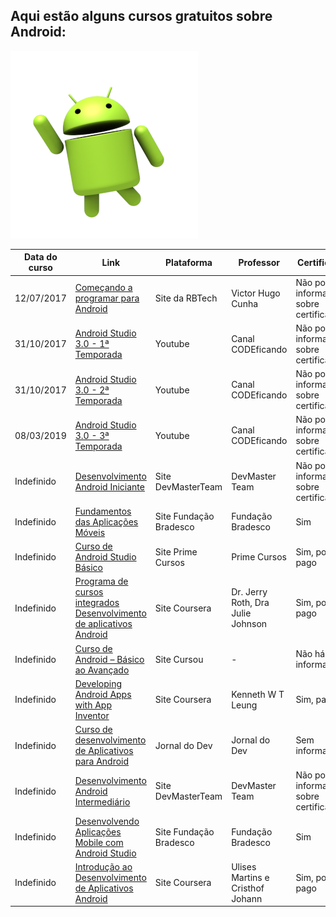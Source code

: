 ## Aqui estão alguns cursos gratuitos sobre Android:

![Android.png](https://github.com/decodificar/free-programming/blob/master/imagens/Android.png?raw=true)

<table class="tg">
<thead>
  <tr>
    <th class="tg-0pky">
      <b>Data do curso</b>
    </th>
    <th class="tg-0pky">
      <b>Link</b>
    </th>
    <th class="tg-0pky">
      <b>Plataforma </b>
    </th>
    <th class="tg-0pky">
      <b>Professor</b>
    </th>
    <th class="tg-0pky">
      <b>Certificado</b>
    </th>
    <th class="tg-0pky">
      <b>Duração do Curso</b>
    </th>
    <th class="tg-0pky">
      <b>Nível do curso</b>
    </th>
  </tr>
</thead>
<tbody>
  <tr>
    <td class="tg-0pky">12/07/2017</td>
    <td class="tg-0pky">
    <a href="http://dev.rbtech.info/comecando-programar-android-introducao/">Começando a programar para Android</a>
    </td>
    <td class="tg-0pky">Site da RBTech</td>
    <td class="tg-0pky">Victor Hugo Cunha</td>
    <td class="tg-0pky">Não possui informação sobre certificado</td>
    <td class="tg-0pky">Não ha informação</td>
    <td class="tg-0pky">Iniciante</td>

  </tr>
  
  <tr>
    <td class="tg-0pky">31/10/2017</td>
    <td class="tg-0pky">
     <a href="https://www.youtube.com/playlist?list=PL2QkKoTK1V5Gg3V3tzb73X46Amp93ZYtr">Android Studio 3.0 - 1ª Temporada</a>
    </td>
    <td class="tg-0pky">Youtube </td>
    <td class="tg-0pky">Canal CODEficando</td>
    <td class="tg-0pky">Não possui informação sobre certificado</td>
    <td class="tg-0pky">Não há informação</td>
    <td class="tg-0pky">Iniciante</td>

  </tr>
  
  <tr>
    <td class="tg-0pky">31/10/2017</td>
    <td class="tg-0pky"> <a href="https://www.youtube.com/playlist?list=PL2QkKoTK1V5H2dkskHUq3Y6Od0Nf-LuDm">Android Studio 3.0 - 2ª Temporada</a></td>
    <td class="tg-0pky">Youtube </td>
    <td class="tg-0pky">Canal CODEficando</td>
    <td class="tg-0pky">Não possui informação sobre certificado</td>
    <td class="tg-0pky">Não há informação</td>
    <td class="tg-0pky">Iniciante</td>
  </tr>
  
  <tr>
    <td class="tg-0pky">08/03/2019</td>
    <td class="tg-0pky"> <a href="https://www.youtube.com/playlist?list=PL2QkKoTK1V5GAE-z3qSriaHwAV6oVRw5p">Android Studio 3.0 - 3ª Temporada</a></td>
    <td class="tg-0pky">Youtube </td>
    <td class="tg-0pky">Canal CODEficando</td>
    <td class="tg-0pky">Não possui informação sobre certificado</td>
    <td class="tg-0pky">Não há informação</td>
    <td class="tg-0pky">Iniciante</td>
  </tr>
  
  <tr>
    <td class="tg-0pky">Indefinido</td>
    <td class="tg-0pky"> 
    <a href="http://www.devmasterteam.com/Curso/AndroidIniciante">Desenvolvimento Android Iniciante</a>
    </td>
    <td class="tg-0pky">Site DevMasterTeam </td>
    <td class="tg-0pky">DevMaster Team</td>
    <td class="tg-0pky">Não possui informação sobre certificado</td>
    <td class="tg-0pky">7h</td>
    <td class="tg-0pky">Iniciante</td>
  </tr>

   <tr>
    <td class="tg-0pky">Indefinido</td>
    <td class="tg-0pky"> 
    <a href="https://www.ev.org.br/cursos/fundamentos-das-aplicacoes-moveis">Fundamentos das Aplicações Móveis</a>
    </td>
    <td class="tg-0pky">Site Fundação Bradesco</td>
    <td class="tg-0pky">Fundação Bradesco</td>
    <td class="tg-0pky">Sim</td>
    <td class="tg-0pky">12h</td>
    <td class="tg-0pky">Iniciante</td>
  </tr>

  <tr>
    <td class="tg-0pky">Indefinido</td>
    <td class="tg-0pky"> 
    <a href="https://www.primecursos.com.br/android-studio-basico/">Curso de Android Studio Básico</a>
    </td>
    <td class="tg-0pky">Site Prime Cursos</td>
    <td class="tg-0pky">Prime Cursos</td>
    <td class="tg-0pky">Sim, porém pago</td>
    <td class="tg-0pky">40h</td>
    <td class="tg-0pky">Iniciante</td>
  </tr>

  <tr>
    <td class="tg-0pky">Indefinido</td>
    <td class="tg-0pky"> 
    <a href="https://www.coursera.org/specializations/android-app-development">Programa de cursos integrados Desenvolvimento de aplicativos Android</a>
    </td>
    <td class="tg-0pky">Site Coursera</td>
    <td class="tg-0pky">Dr. Jerry Roth, Dra Julie Johnson</td>
    <td class="tg-0pky">Sim, porém pago</td>
    <td class="tg-0pky">5 meses</td>
    <td class="tg-0pky">Iniciante</td>
  </tr>

  <tr>
    <td class="tg-0pky">Indefinido</td>
    <td class="tg-0pky"> <a href="https://www.cursou.com.br/informatica/programacao/android/android-basico-avancado/">Curso de Android – Básico ao Avançado</a></td>
    <td class="tg-0pky">Site Cursou </td>
    <td class="tg-0pky">-</td>
    <td class="tg-0pky">Não há informações</td>
    <td class="tg-0pky">Sem informação</td>
    <td class="tg-0pky">Iniciante</td>
  </tr>

   <tr>
    <td class="tg-0pky">Indefinido</td>
    <td class="tg-0pky"> <a href="https://www.coursera.org/learn/app-inventor-android">Developing Android Apps with App Inventor</a></td>
    <td class="tg-0pky">Site Coursera </td>
    <td class="tg-0pky">Kenneth W T Leung</td>
    <td class="tg-0pky">Sim, pago</td>
    <td class="tg-0pky">40h</td>
    <td class="tg-0pky">Iniciante</td>
  </tr>

  <tr>
    <td class="tg-0pky">Indefinido</td>
    <td class="tg-0pky"> <a href="hhttps://jornadadodev.com.br/cursos/curso-de-desenvolvimento-de-aplicativos-para-android">Curso de desenvolvimento de Aplicativos para Android</a></td>
    <td class="tg-0pky">Jornal do Dev</td>
    <td class="tg-0pky">Jornal do Dev</td>
    <td class="tg-0pky">Sem informação</td>
    <td class="tg-0pky">5h</td>
    <td class="tg-0pky">Iniciante</td>
  </tr>
  
  
 <tr>
    <td class="tg-0pky">Indefinido</td>
    <td class="tg-0pky"> 
    <a href="http://www.devmasterteam.com/Curso/AndroidIntermediario">Desenvolvimento Android Intermediário</a>
    </td>
    <td class="tg-0pky">Site DevMasterTeam </td>
    <td class="tg-0pky">DevMaster Team</td>
    <td class="tg-0pky">Não possui informação sobre certificado</td>
    <td class="tg-0pky">25h</td>
    <td class="tg-0pky">Intermediário</td>
  </tr>

  <tr>
    <td class="tg-0pky">Indefinido</td>
    <td class="tg-0pky"> 
    <a href="https://www.ev.org.br/cursos/desenvolvendo-aplicacoes-mobile-com-android-studio">Desenvolvendo Aplicações Mobile com Android Studio</a>
    </td>
    <td class="tg-0pky">Site Fundação Bradesco</td>
    <td class="tg-0pky">Fundação Bradesco</td>
    <td class="tg-0pky">Sim</td>
    <td class="tg-0pky">15h</td>
    <td class="tg-0pky">Intermediário</td>
  </tr>

   <tr>
    <td class="tg-0pky">Indefinido</td>
    <td class="tg-0pky"> 
    <a href="https://pt.coursera.org/learn/introducao-aplicativos-android">Introdução ao Desenvolvimento de Aplicativos Android</a>
    </td>
    <td class="tg-0pky">Site Coursera</td>
    <td class="tg-0pky">Ulises Martins e Cristhof Johann</td>
    <td class="tg-0pky">Sim, porém pago</td>
    <td class="tg-0pky">7h</td>
    <td class="tg-0pky">Intermediário</td>
  </tr>

</tbody>
</table>
